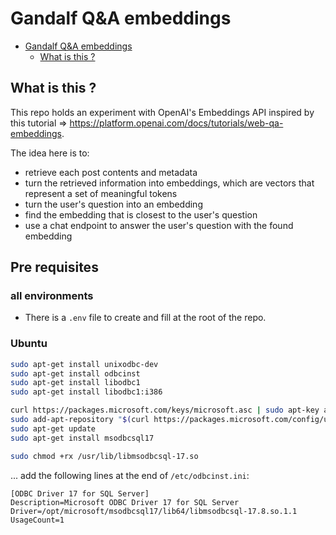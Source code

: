 # Gandalf Q&A embeddings

<!-- TOC -->

- [Gandalf Q&A embeddings](#openai-experiments)
  - [What is this ?](#what-is-this-)
<!-- /TOC -->

## What is this ?

This repo holds an experiment with OpenAI's Embeddings API inspired by this tutorial => https://platform.openai.com/docs/tutorials/web-qa-embeddings.

The idea here is to:

- retrieve each post contents and metadata
- turn the retrieved information into embeddings, which are vectors that represent a set of meaningful tokens
- turn the user's question into an embedding
- find the embedding that is closest to the user's question
- use a chat endpoint to answer the user's question with the found embedding

## Pre requisites

### all environments

- There is a `.env` file to create and fill at the root of the repo.

### Ubuntu

``` bash
sudo apt-get install unixodbc-dev
sudo apt-get install odbcinst
sudo apt-get install libodbc1
sudo apt-get install libodbc1:i386

curl https://packages.microsoft.com/keys/microsoft.asc | sudo apt-key add -
sudo add-apt-repository "$(curl https://packages.microsoft.com/config/ubuntu/22.04/prod.list)"
sudo apt-get update
sudo apt-get install msodbcsql17

sudo chmod +rx /usr/lib/libmsodbcsql-17.so
```
... add the following lines at the end of `/etc/odbcinst.ini`:

```
[ODBC Driver 17 for SQL Server]
Description=Microsoft ODBC Driver 17 for SQL Server
Driver=/opt/microsoft/msodbcsql17/lib64/libmsodbcsql-17.8.so.1.1
UsageCount=1
```

